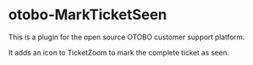 # otobo-MarkTicketSeen

This is a plugin for the open source OTOBO customer support platform.

It adds an icon to TicketZoom to mark the complete ticket as seen.